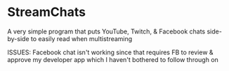 # StreamChats
A very simple program that puts YouTube, Twitch, &amp; Facebook chats side-by-side to easily read when multistreaming

ISSUES:
Facebook chat isn't working since that requires FB to review & approve my developer app which I haven't bothered to follow through on
